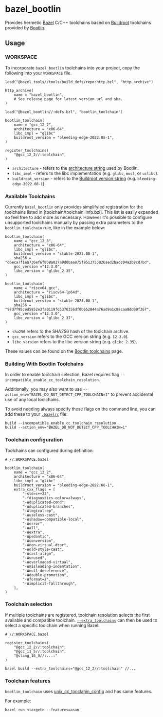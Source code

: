 # bazel_bootlin

Provides hermetic [Bazel](https://bazel.build/) C/C++ toolchains based on
[Buildroot](https://buildroot.org/) toolchains provided by
[Bootlin](https://toolchains.bootlin.com/).

## Usage

### WORKSPACE

To incorporate `bazel_bootlin` toolchains into your project, copy the following into your
`WORKSPACE` file.

```Starlark
load("@bazel_tools//tools/build_defs/repo:http.bzl", "http_archive")

http_archive(
    name = "bazel_bootlin",
    # See release page for latest version url and sha.
)

load("@bazel_bootlin//:defs.bzl", "bootlin_toolchain")

bootlin_toolchain(
    name = "gcc_12_2",
    architecture = "x86-64",
    libc_impl = "glibc"
    buildroot_version = "bleeding-edge-2022.08-1",
)

register_toolchains(
    "@gcc_12_2//:toolchain",
)
```

* `architecture` - refers to the [architecture
  string](https://toolchains.bootlin.com/toolchains.html) used by Bootlin.
* `libc_impl` - refers to the libc implementation (e.g. `glibc`, `musl`, or `uclibc`).
* `buildroot_version` - refers to the [Buildroot version
  string](https://toolchains.bootlin.com/releases_x86-64.html) (e.g. `bleeding-edge-2022.08-1`).

### Available Toolchains

Currently `bazel_bootlin` only provides simplifyied registration for the toolchains listed in
[toolchain/toolchain_info.bzl]. This list is easily expanded so feel free to add
more as necessary. However it's possible to configure unsupported toolchains manually by passing extra parameters to the `bootlin_toolchain` rule, like in the example below:

```Starlark
bootlin_toolchain(
    name = "gcc_12_3",
    architecture = "x86-64",
    libc_impl = "glibc",
    buildroot_version = "stable-2023.08-1",
    sha256 = "d6eca7f1ea736ef6f868a027a9d0baa875f9513755026aed2badc04a2b9cd7bd",
    gcc_version ="12.3.0",
    libc_version = "glibc_2.35",
)

bootlin_toolchain(
    name = "riscv64_gcc",
    architecture = "riscv64-lp64d",
    libc_impl = "glibc",
    buildroot_version = "stable-2023.08-1",
    sha256 = "97d7f95ced5852e3fa0119fd5370356df0b652844a76ad9a1c88caa8dd09f367",
    gcc_version ="12.3.0",
    libc_version = "glibc_2.37",
)

```

* `sha256` refers to the SHA256 hash of the toolchain archive.
* `gcc_version` refers to the GCC version string (e.g. `12.3.0`).
* `libc_version` refers to the libc version string (e.g. `glibc_2.35`).

These values can be found on the [Bootlin toolchains](https://toolchains.bootlin.com/) page.

### Building With Bootlin Toolchains

In order to enable toolchain selection, Bazel requires flag
`--incompatible_enable_cc_toolchain_resolution`.

Additionally, you may also want to use
`--action_env="BAZEL_DO_NOT_DETECT_CPP_TOOLCHAIN=1"` to prevent
accidental use of any local toolchains.

To avoid needing always specify these flags on the command line, you can add
these to your [`.bazelrc`](https://bazel.build/docs/bazelrc) file:

```Shell
build --incompatible_enable_cc_toolchain_resolution
build --action_env="BAZEL_DO_NOT_DETECT_CPP_TOOLCHAIN=1"
```

### Toolchain configuration

Toolchains can configured during definition:

```Starlark
# //:WORKSPACE.bazel

bootlin_toolchain(
    name = "gcc_12_2",
    architecture = "x86-64",
    libc_impl = "glibc"
    buildroot_version = "bleeding-edge-2022.08-1",
    extra_cxx_flags = [
        "-std=c++23",
        "-fdiagnostics-color=always",
        "-Wduplicated-cond",
        "-Wduplicated-branches",
        "-Wlogical-op",
        "-Wuseless-cast",
        "-Wshadow=compatible-local",
        "-Werror",
        "-Wall",
        "-Wextra",
        "-Wpedantic",
        "-Wconversion",
        "-Wnon-virtual-dtor",
        "-Wold-style-cast",
        "-Wcast-align",
        "-Wunused",
        "-Woverloaded-virtual",
        "-Wmisleading-indentation",
        "-Wnull-dereference",
        "-Wdouble-promotion",
        "-Wformat=2",
        "-Wimplicit-fallthrough",
    ],
)
```

### Toolchain selection

If multiple toolchains are registered, toolchain resolution selects the first
available and compatible toolchain.
[`--extra_toolchains`](https://bazel.build/reference/command-line-reference#flag--extra_toolchains)
can then be used to select a specific toolchain when running Bazel:

```Starlark
# //:WORKSPACE.bazel

register_toolchains(
    "@gcc_12_2//:toolchain",
    "@gcc_11_5//:toolchain",
    "@clang_16_0//:...:"
)
```

```Shell
bazel build --extra_toolchains="@gcc_12_2//:toolchain" //...
```

### Toolchain features

`bootlin_toolchain` uses
[unix_cc_tooclahin_config](https://github.com/bazelbuild/bazel/blob/master/tools/cpp/unix_cc_toolchain_config.bzl) and has same features.

For example:

```Shell
bazel run <target> --features=asan
```
